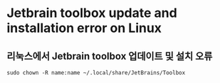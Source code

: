 Jetbrain toolbox update and installation error on Linux
=======================================================
리눅스에서 Jetbrain toolbox 업데이트 및 설치 오류
-------------------------------------------------
    sudo chown -R name:name ~/.local/share/JetBrains/Toolbox 